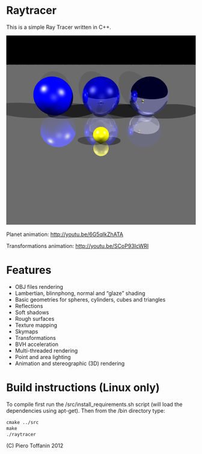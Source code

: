 Raytracer
=========
This is a simple Ray Tracer written in C++.

![Alt text](/output_examples/bneumann_00_2011.png?raw=true "")

Planet animation: http://youtu.be/6G5qIkZhATA

Transformations animation: http://youtu.be/SCoP93IcWRI

Features
=========
- OBJ files rendering
- Lambertian, blinnphong, normal and “glaze” shading
- Basic geometries for spheres, cylinders, cubes and triangles
- Reflections
- Soft shadows
- Rough surfaces
- Texture mapping
- Skymaps
- Transformations
- BVH acceleration
- Multi-threaded rendering
- Point and area lighting
- Animation and stereographic (3D) rendering

Build instructions (Linux only)
=========
To compile first run the /src/install_requirements.sh script (will load the dependencies using apt-get). Then from the /bin directory type:

```
cmake ../src
make
./raytracer
```

(C) Piero Toffanin 2012
